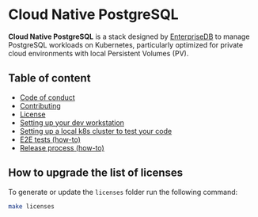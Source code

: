 # Cloud Native PostgreSQL

**Cloud Native PostgreSQL** is a stack designed by
[EnterpriseDB](https://www.enterprisedb.com) to manage PostgreSQL
workloads on Kubernetes, particularly optimized for private cloud environments
with local Persistent Volumes (PV).

## Table of content

- [Code of conduct](CODE-OF-CONDUCT.md)
- [Contributing](CONTRIBUTING.md)
- [License](LICENSE)
- [Setting up your dev workstation](DEV.md)
- [Setting up a local k8s cluster to test your code](hack/e2e/README.md#setting-up-a-local-k8s-cluster)
- [E2E tests (how-to)](hack/e2e/README.md#e2e-testing)
- [Release process (how-to)](RELEASE.md)

## How to upgrade the list of licenses

To generate or update the `licenses` folder run the following command:

```bash
make licenses
```
